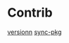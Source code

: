 # Contrib

[versionn](https://github.com/commenthol/versionn) 
[sync-pkg](https://github.com/jonschlinkert/sync-pkg)

